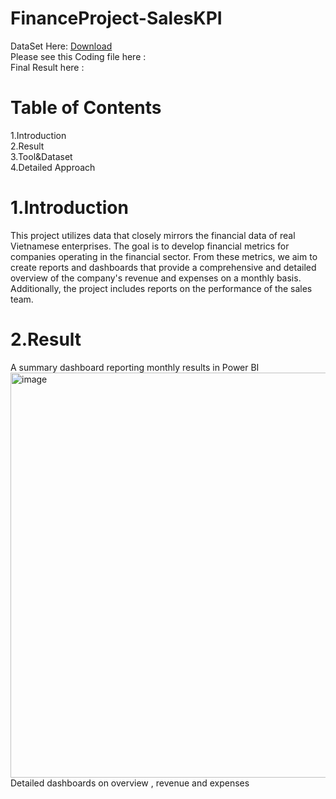 # FinanceProject-SalesKPI
DataSet Here: [Download](https://drive.google.com/drive/folders/142RTfUw6BbQylh7iGDiSwnQ2QGETCXvj?usp=sharing)  
Please see this Coding file here :   
Final Result here :   
# Table of Contents
1.Introduction  
2.Result  
3.Tool&Dataset  
4.Detailed Approach  
# 1.Introduction
This project utilizes data that closely mirrors the financial data of real Vietnamese enterprises. The goal is to develop financial metrics for companies operating in the financial sector. From these metrics, we aim to create reports and dashboards that provide a comprehensive and detailed overview of the company's revenue and expenses on a monthly basis. Additionally, the project includes reports on the performance of the sales team.
# 2.Result
A summary dashboard reporting monthly results in Power BI
<img width="1392" height="648" alt="image" src="https://github.com/user-attachments/assets/e1d72eea-74cd-400a-8fc6-e99b7618ad1d" />
Detailed dashboards on overview , revenue and expenses

